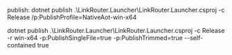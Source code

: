 ﻿publish:
dotnet publish .\LinkRouter.Launcher\LinkRouter.Launcher.csproj -c Release /p:PublishProfile=NativeAot-win-x64

dotnet publish .\LinkRouter.Launcher\LinkRouter.Launcher.csproj -c Release -r win-x64 -p:PublishSingleFile=true -p:PublishTrimmed=true --self-contained true
